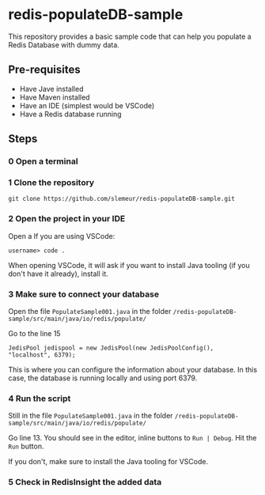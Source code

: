 # redis-populateDB-sample

This repository provides a basic sample code that can help you populate a Redis Database with dummy data.

## Pre-requisites

- Have Jave installed
- Have Maven installed
- Have an IDE (simplest would be VSCode)
- Have a Redis database running

## Steps

### 0 Open a terminal

### 1 Clone the repository

```
git clone https://github.com/slemeur/redis-populateDB-sample.git
```

### 2 Open the project in your IDE

Open a If you are using VSCode:
```
username> code .
```

When opening VSCode, it will ask if you want to install Java tooling (if you don't have it already), install it.

### 3 Make sure to connect your database

Open the file `PopulateSample001.java` in the folder `/redis-populateDB-sample/src/main/java/io/redis/populate/`

Go to the line 15
```
JedisPool jedispool = new JedisPool(new JedisPoolConfig(), "localhost", 6379);
```

This is where you can configure the information about your database. In this case, the database is running locally and using port 6379.

### 4 Run the script

Still in the file  `PopulateSample001.java` in the folder `/redis-populateDB-sample/src/main/java/io/redis/populate/`

Go line 13. You should see in the editor, inline buttons to `Run | Debug`. Hit the `Run` button.

If you don't, make sure to install the Java tooling for VSCode.

### 5 Check in RedisInsight the added data


